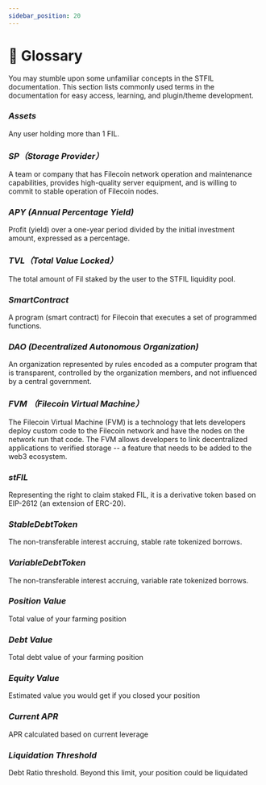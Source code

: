 ```yaml
---
sidebar_position: 20
---
```


# 📝 Glossary

You may stumble upon some unfamiliar concepts in the STFIL documentation. This section lists commonly used terms in the documentation for easy access, learning, and plugin/theme development.

### _Assets_
Any user holding more than 1 FIL.

### _SP（Storage Provider）_
A team or company that has Filecoin network operation and maintenance capabilities, provides high-quality server equipment, and is willing to commit to stable operation of Filecoin nodes.

### _APY (Annual Percentage Yield)_
Profit (yield) over a one-year period divided by the initial investment amount, expressed as a percentage.

### _TVL（Total Value Locked）_
The total amount of Fil staked by the user to the STFIL liquidity pool.

### _SmartContract_ 
A program (smart contract) for Filecoin that executes a set of programmed functions.

### _DAO (Decentralized Autonomous Organization)_
An organization represented by rules encoded as a computer program that is transparent, controlled by the organization members, and not influenced by a central government.

### _FVM （Filecoin Virtual Machine）_
The Filecoin Virtual Machine (FVM) is a technology that lets developers deploy custom code to the Filecoin network and have the nodes on the network run that code. The FVM allows developers to link decentralized applications to verified storage -- a feature that needs to be added to the web3 ecosystem.

### _stFIL_

Representing the right to claim staked FIL, it is a derivative token based on EIP-2612 (an extension of ERC-20). 

### _StableDebtToken_

The non-transferable interest accruing, stable rate tokenized borrows.

### _VariableDebtToken_

The non-transferable interest accruing, variable rate tokenized borrows.

### _Position Value_ 

Total value of your farming position

### _Debt Value_ 

Total debt value of your farming position

### _Equity Value_ 

Estimated value you would get if you closed your position

### _Current APR_ 

APR calculated based on current leverage

### _Liquidation Threshold_ 

Debt Ratio threshold. Beyond this limit, your position could be liquidated



